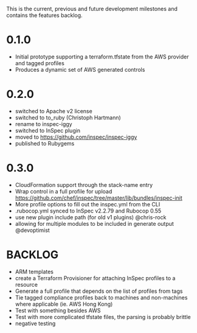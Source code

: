 This is the current, previous and future development milestones and contains the features backlog.

# 0.1.0 #
* Initial prototype supporting a terraform.tfstate from the AWS provider and tagged profiles
* Produces a dynamic set of AWS generated controls

# 0.2.0 #
* switched to Apache v2 license
* switched to to_ruby (Christoph Hartmann)
* rename to inspec-iggy
* switched to InSpec plugin
* moved to https://github.com/inspec/inspec-iggy
* published to Rubygems

# 0.3.0 #
* CloudFormation support through the stack-name entry
* Wrap control in a full profile for upload https://github.com/chef/inspec/tree/master/lib/bundles/inspec-init
* More profile options to fill out the inspec.yml from the CLI
* .rubocop.yml synced to InSpec v2.2.79 and Rubocop 0.55
* use new plugin include path (for old v1 plugins) @chris-rock
* allowing for multiple modules to be included in generate output @devoptimist

# BACKLOG #
* ARM templates
* create a Terraform Provisioner for attaching InSpec profiles to a resource
* Generate a full profile that depends on the list of profiles from tags
* Tie tagged compliance profiles back to machines and non-machines where applicable (ie. AWS Hong Kong)
* Test with something besides AWS
* Test with more complicated tfstate files, the parsing is probably brittle
* negative testing

